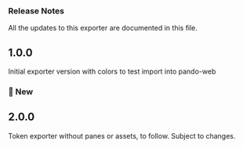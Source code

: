 ### Release Notes
All the updates to this exporter are documented in this file.

## 1.0.0 
Initial exporter version with colors to test import into pando-web

### 🚀 New

## 2.0.0 
Token exporter without panes or assets, to follow. Subject to changes.